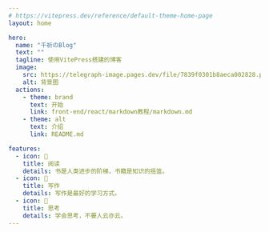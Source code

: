 ```yaml
---
# https://vitepress.dev/reference/default-theme-home-page
layout: home

hero:
  name: "千祈のBlog"
  text: ""
  tagline: 使用VitePress搭建的博客
  image:
    src: https://telegraph-image.pages.dev/file/7839f0301b8aeca002828.png
    alt: 背景图
  actions:
    - theme: brand
      text: 开始
      link: front-end/react/markdown教程/markdown.md
    - theme: alt
      text: 介绍
      link: README.md

features:
  - icon: 🍊
    title: 阅读
    details: 书是人类进步的阶梯，书籍是知识的摇篮。
  - icon: 🍏
    title: 写作
    details: 写作是最好的学习方式。
  - icon: 🤔
    title: 思考
    details: 学会思考，不要人云亦云。
---
```


